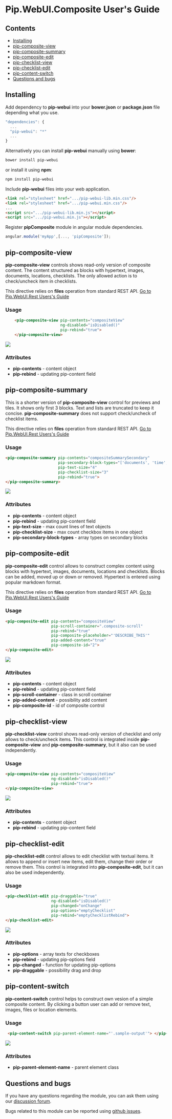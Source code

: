 # Pip.WebUI.Composite User's Guide

## <a name="contents"></a> Contents
- [Installing](#install)
- [pip-composite-view](#composite_view)
- [pip-composite-summary](#composite_summary)
- [pip-composite-edit](#composite_edit)
- [pip-checklist-view](#checklist_view)
- [pip-checklist-edit](#checklist_edit)
- [pip-content-switch](#content_switch)
- [Questions and bugs](#issues)


## <a name="install"></a> Installing

Add dependency to **pip-webui** into your **bower.json** or **package.json** file depending what you use.
```javascript
"dependencies": {
  ...
  "pip-webui": "*"
  ...
}
```

Alternatively you can install **pip-webui** manually using **bower**:
```bash
bower install pip-webui
```

or install it using **npm**:
```bash
npm install pip-webui
```

Include **pip-webui** files into your web application.
```html
<link rel="stylesheet" href=".../pip-webui-lib.min.css"/>
<link rel="stylesheet" href=".../pip-webui.min.css"/>
...
<script src=".../pip-webui-lib.min.js"></script>
<script src=".../pip-webui.min.js"></script>
```

Register **pipComposite** module in angular module dependencies.
```javascript
angular.module('myApp',[..., 'pipComposite']);
```

## <a name="composite_view"></a> pip-composite-view

**pip-composite-view** controls shows read-only version of composite content. The content structured as blocks with hypertext, images, documents, locations, checklists. The only allowed action is to check/uncheck item in checklists.

This directive relies on **files** operation from standard REST API.
[Go to Pip.WebUI.Rest Users's Guide](https://github.com/pip-webui/pip-webui-rest/blob/master/doc/UsersGuide.md)

### Usage
```html
    <pip-composite-view pip-contents="compositeView"
                        ng-disabled="isDisabled()"
                        pip-rebind="true">
    </pip-composite-view>
```

<img src="images/img-composite-view.png"/>

### Attributes
* **pip-contents** - content object 
* **pip-rebind** - updating pip-content field


## <a name="composite_summary"></a> pip-composite-summary

This is a shorter version of **pip-composite-view** control for previews and tiles. It shows only first 3 blocks. Text and lists are truncated to keep it concise. **pip-composite-summary** does not support check/uncheck of checklist items.

This directive relies on **files** operation from standard REST API.
[Go to Pip.WebUI.Rest Users's Guide](https://github.com/pip-webui/pip-webui-rest/blob/master/doc/UsersGuide.md)

### Usage
```html
<pip-composite-summary pip-contents="compositeSummarySecondary"
                       pip-secondary-block-types="['documents', 'time', 'location']"
                       pip-text-size="4"
                       pip-checklist-size="3"
                       pip-rebind="true">
</pip-composite-summary>
```

<img src="images/img-composite-summary.png"/>

### Attributes
* **pip-contents** - content object 
* **pip-rebind** - updating pip-content field
* **pip-text-size** - max count lines of text objects 
* **pip-checklist-size** - max count checkbox items in one object 
* **pip-secondary-block-types** - array types on secondary blocks


## <a name="composite_edit"></a> pip-composite-edit

**pip-composite-edit** control allows to construct complex content using blocks with hypertext, images, documents, locations and checklists. Blocks can be added, moved up or down or removed. Hypertext is entered using popular markdown format.

This directive relies on **files** operation from standard REST API.
[Go to Pip.WebUI.Rest Users's Guide](https://github.com/pip-webui/pip-webui-rest/blob/master/doc/UsersGuide.md)

### Usage
```html
<pip-composite-edit pip-contents="compositeView"
                    pip-scroll-container=".composite-scroll"
                    pip-rebind="true"
                    pip-composite-placeholder="'DESCRIBE_THIS'"
                    pip-added-content="true"
                    pip-composite-id="2">
</pip-composite-edit>
```

<img src="images/img-composite-edit.png"/>

### Attributes
* **pip-contents** - content object 
* **pip-rebind** - updating pip-content field
* **pip-scroll-container** - class in scroll container
* **pip-added-content** - possibility add content 
* **pip-composite-id** - id of composite control


## <a name="checklist_view"></a> pip-checklist-view

**pip-checklist-view** control shows read-only version of checklist and only allows to check/uncheck items. This control is integrated inside **pip-composite-view** and **pip-composite-summary**, but it also can be used independently.

### Usage
```html
<pip-composite-view pip-contents="compositeView"
                    ng-disabled="isDisabled()"
                    pip-rebind="true">
</pip-composite-view>
```

<img src="images/img-composite-view.png"/>

### Attributes
* **pip-contents** - content object 
* **pip-rebind** - updating pip-content field

## <a name="checklist_edit"></a> pip-checklist-edit

**pip-checklist-edit** control allows to edit checklist with textual items. It allows to append or insert new items, edit them, change their order or remove them. This control is integrated into **pip-composite-edit**, but it can also be used independently.

### Usage
```html
<pip-checklist-edit pip-draggable="true"
                    ng-disabled="isDisabled()"
                    pip-changed="onChange"
                    pip-options="emptyChecklist"
                    pip-rebind="emptyChecklistRebind">
</pip-checklist-edit>
```

<img src="images/img-checklist-edit.png"/>

### Attributes
* **pip-options** - array texts for checkboxes  
* **pip-rebind** - updating pip-options field
* **pip-changed** - function for updating pip-options 
* **pip-draggable** - possibility drag and drop

## <a name="content_switch"></a> pip-content-switch

**pip-content-switch** control helps to construct own vesion of a simple composite content. By clicking a button user can add or remove text, images, files or location elements.

### Usage
```html
 <pip-content-switch pip-parent-element-name="'.sample-output'"> </pip-content-switch>
```

<img src="images/img-composite-switch.png"/>

### Attributes
* **pip-parent-element-name** - parent element class

## <a name="issues"></a> Questions and bugs

If you have any questions regarding the module, you can ask them using our 
[discussion forum](https://groups.google.com/forum/#!forum/pip-webui).

Bugs related to this module can be reported using [github issues](https://github.com/pip-webui/pip-webui-composite/issues).
